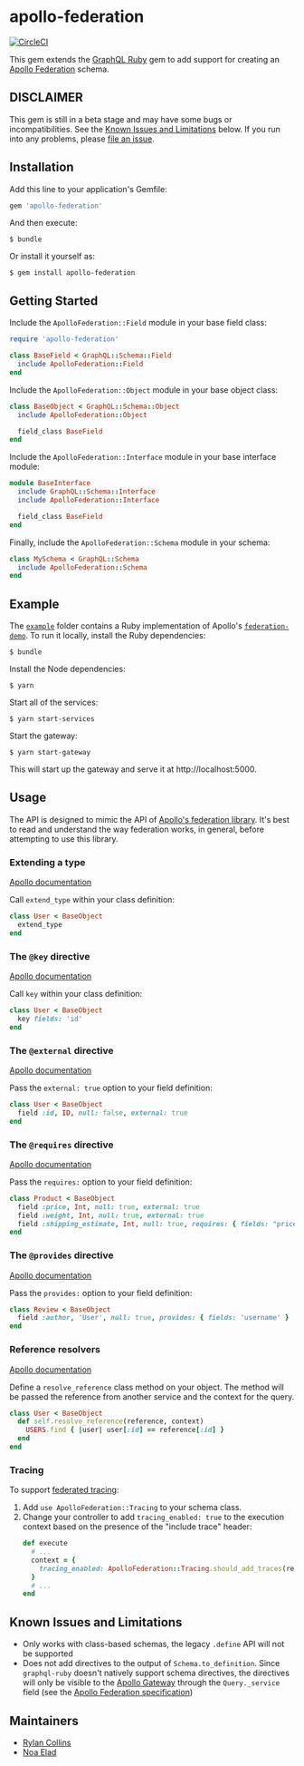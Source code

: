 # apollo-federation

[![CircleCI](https://circleci.com/gh/Gusto/apollo-federation-ruby/tree/master.svg?style=svg)](https://circleci.com/gh/Gusto/apollo-federation-ruby/tree/master)

This gem extends the [GraphQL Ruby](http://graphql-ruby.org/) gem to add support for creating an [Apollo Federation](https://www.apollographql.com/docs/apollo-server/federation/introduction/) schema.

## DISCLAIMER

This gem is still in a beta stage and may have some bugs or incompatibilities. See the [Known Issues and Limitations](#known-issues-and-limitations) below. If you run into any problems, please [file an issue](https://github.com/Gusto/apollo-federation-ruby/issues).

## Installation

Add this line to your application's Gemfile:

```ruby
gem 'apollo-federation'
```

And then execute:

    $ bundle

Or install it yourself as:

    $ gem install apollo-federation

## Getting Started

Include the `ApolloFederation::Field` module in your base field class:

```ruby
require 'apollo-federation'

class BaseField < GraphQL::Schema::Field
  include ApolloFederation::Field
end
```

Include the `ApolloFederation::Object` module in your base object class:

```ruby
class BaseObject < GraphQL::Schema::Object
  include ApolloFederation::Object

  field_class BaseField
end
```

Include the `ApolloFederation::Interface` module in your base interface module:

```ruby
module BaseInterface
  include GraphQL::Schema::Interface
  include ApolloFederation::Interface

  field_class BaseField
end
```

Finally, include the `ApolloFederation::Schema` module in your schema:

```ruby
class MySchema < GraphQL::Schema
  include ApolloFederation::Schema
end
```

## Example

The [`example`](./example/) folder contains a Ruby implementation of Apollo's [`federation-demo`](https://github.com/apollographql/federation-demo). To run it locally, install the Ruby dependencies:

    $ bundle

Install the Node dependencies:

    $ yarn

Start all of the services:

    $ yarn start-services

Start the gateway:

    $ yarn start-gateway

This will start up the gateway and serve it at http://localhost:5000.


## Usage

The API is designed to mimic the API of [Apollo's federation library](https://www.apollographql.com/docs/apollo-server/federation/introduction/). It's best to read and understand the way federation works, in general, before attempting to use this library.

### Extending a type
[Apollo documentation](https://www.apollographql.com/docs/apollo-server/federation/core-concepts/#extending-external-types)

Call `extend_type` within your class definition:

```ruby
class User < BaseObject
  extend_type
end
```

### The `@key` directive
[Apollo documentation](https://www.apollographql.com/docs/apollo-server/federation/core-concepts/#entities-and-keys)

Call `key` within your class definition:

```ruby
class User < BaseObject
  key fields: 'id'
end
```

### The `@external` directive
[Apollo documentation](https://www.apollographql.com/docs/apollo-server/federation/core-concepts/#referencing-external-types)

Pass the `external: true` option to your field definition:

```ruby
class User < BaseObject
  field :id, ID, null: false, external: true
end
```

### The `@requires` directive
[Apollo documentation](https://www.apollographql.com/docs/apollo-server/federation/advanced-features/#computed-fields)

Pass the `requires:` option to your field definition:

```ruby
class Product < BaseObject
  field :price, Int, null: true, external: true
  field :weight, Int, null: true, external: true
  field :shipping_estimate, Int, null: true, requires: { fields: "price weight"}
end
```

### The `@provides` directive
[Apollo documentation](https://www.apollographql.com/docs/apollo-server/federation/advanced-features/#using-denormalized-data)

Pass the `provides:` option to your field definition:

```ruby
class Review < BaseObject
  field :author, 'User', null: true, provides: { fields: 'username' }
end
```

### Reference resolvers
[Apollo documentation](https://www.apollographql.com/docs/apollo-server/api/apollo-federation/#__resolvereference)

Define a `resolve_reference` class method on your object. The method will be passed the reference from another service and the context for the query.

```ruby
class User < BaseObject
  def self.resolve_reference(reference, context)
    USERS.find { |user| user[:id] == reference[:id] }
  end
end
```

### Tracing

To support [federated tracing](https://www.apollographql.com/docs/apollo-server/federation/metrics/):

1. Add `use ApolloFederation::Tracing` to your schema class.
2. Change your controller to add `tracing_enabled: true` to the execution context based on the presence of the "include trace" header:
    ```ruby
    def execute
      # ...
      context = {
        tracing_enabled: ApolloFederation::Tracing.should_add_traces(request.headers)
      }
      # ...
    end
    ```

## Known Issues and Limitations
 - Only works with class-based schemas, the legacy `.define` API will not be supported
 - Does not add directives to the output of `Schema.to_definition`. Since `graphql-ruby` doesn't natively support schema directives, the directives will only be visible to the [Apollo Gateway](https://www.apollographql.com/docs/apollo-server/api/apollo-gateway/) through the `Query._service` field (see the [Apollo Federation specification](https://www.apollographql.com/docs/apollo-server/federation/federation-spec/))

## Maintainers
 * [Rylan Collins](https://github.com/rylanc)
 * [Noa Elad](https://github.com/noaelad)
